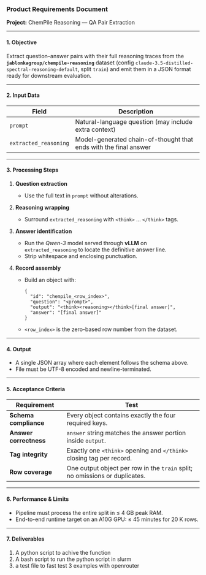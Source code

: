 ### Product Requirements Document

**Project:** ChemPile Reasoning — QA Pair Extraction

---

#### 1. Objective

Extract question–answer pairs with their full reasoning traces from the **`jablonkagroup/chempile-reasoning`** dataset (config `claude-3.5-distilled-spectral-reasoning-default`, split `train`) and emit them in a JSON format ready for downstream evaluation.

---

#### 2. Input Data

| Field                 | Description                                                      |
| --------------------- | ---------------------------------------------------------------- |
| `prompt`              | Natural-language question (may include extra context)            |
| `extracted_reasoning` | Model-generated chain-of-thought that ends with the final answer |

---

#### 3. Processing Steps

1. **Question extraction**

   * Use the full text in `prompt` without alterations.

2. **Reasoning wrapping**

   * Surround `extracted_reasoning` with `<think>` … `</think>` tags.

3. **Answer identification**

   * Run the *Qwen-3* model served through **vLLM** on `extracted_reasoning` to locate the definitive answer line.
   * Strip whitespace and enclosing punctuation.

4. **Record assembly**

   * Build an object with:

     ```jsonc
     {
       "id": "chempile_<row_index>",
       "question": "<prompt>",
       "output": "<think><reasoning></think>[final answer]",
       "answer": "[final answer]"
     }
     ```
   * `<row_index>` is the zero-based row number from the dataset.

---

#### 4. Output

* A single JSON array where each element follows the schema above.
* File must be UTF-8 encoded and newline-terminated.

---

#### 5. Acceptance Criteria

| Requirement            | Test                                                                        |
| ---------------------- | --------------------------------------------------------------------------- |
| **Schema compliance**  | Every object contains exactly the four required keys.                       |
| **Answer correctness** | `answer` string matches the answer portion inside `output`.                 |
| **Tag integrity**      | Exactly one `<think>` opening and `</think>` closing tag per record.        |
| **Row coverage**       | One output object per row in the `train` split; no omissions or duplicates. |

---

#### 6. Performance & Limits

* Pipeline must process the entire split in ≤ 4 GB peak RAM.
* End-to-end runtime target on an A10G GPU: ≤ 45 minutes for 20 K rows.

---

#### 7. Deliverables

1. A python script to achive the function
2. A bash script to run the python script in slurm
3. a test file to fast test 3 examples with openrouter
